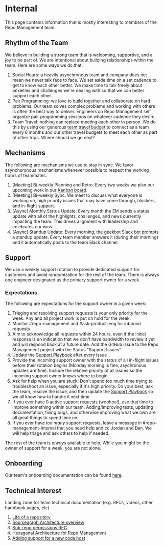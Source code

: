 # Internal

This page contains information that is mostly interesting to members of the Repo Management team.

## Rhythm of the Team

We believe in building a strong team that is welcoming, supportive, and a joy to be part of. We are intentional about building relationships within the team. Here are some ways we do that:

1. Social Hours: a heavily asynchronous team and company does not mean we never talk face to face. We set aside time on a set cadence to get to know each other better. We make time to talk freely about anxieties and challenges we're dealing with so that we can better support each other.
2. Pair Programming: we love to build together and collaborate on hard problems. Our team solves complex problems and working with others is often the best way to deliver. Engineers on Repo Management self organize pair programming sessions on whatever cadence they desire.
3. Team Travel: nothing can replace meeting each other in person. We do this by using our generous [team travel budget](../../../../../benefits-pay-perks/benefits-perks/travel#travel-budget-philosophy) to connect as a team every 6 months and our other travel budgets to meet each other as part of other trips. Where should we go next?

## Mechanisms

The following are mechanisms we use to stay in sync. We favor asynchoronous mechanisms whenever possible to respect the working hours of teammates.

1. [Meeting] Bi-weekly Planning and Retro: Every two weeks we plan our upcoming work in our [Kanban board](https://github.com/orgs/sourcegraph/projects/209/views/1).
2. [Meeting] Bi-weekly Sync: We meet to discuss what everyone is working on, high priority issues that may have come through, blockers, and in-flight support.
3. [Async] Monthly Status Update: Every month the EM sends a status update with all of the highlights, challenges, and news currently impacting the team. This drives alignment with leadership and celebrates our wins.
4. [Async] Standup Update: Every morning, the geekbot Slack bot prompts a standup update. Every team member answers it (during their morning) and it automatically posts to the team Slack channel.

## Support

We use a weekly support rotation to provide dedicated support for customers and avoid randomization for the rest of the team. There is always one engineer designated as the primary support owner for a week.

### Expectations

The following are expectations for the support owner in a given week:

1. Triaging and resolving support requests is your only priority for the week. Any and all project work is put on hold for the week.
2. Monitor #repo-management and #ask-product-eng for inbound requests
3. Aim to acknowledge all requests within 24 hours, even if the initial response is an indication that we don't have bandwidth to review it yet and will respond back at a future date. Add the GitHub issue to the Repo Management project with the Status "Support Issues".
4. Update the [Support Playbook](https://docs.google.com/document/d/1Ynx9YC2smJQUBE_iBHS4MAmFqPberWZ4YSK7TucP10s/edit) after every issue
5. Provide the incoming support owner with the status of all in-flight issues before their rotation begins (Monday morning is fine, asychronous updates are fine). Include the relative priority of all issues so the incoming support owner knows where to begin.
6. Ask for help when you are stuck! Don't spend too much time trying to troubleshoot an issue, especially if it's high priority. Do your best, ask the team, resolve the issue, and then update the [Support Playbook](https://docs.google.com/document/d/1Ynx9YC2smJQUBE_iBHS4MAmFqPberWZ4YSK7TucP10s/edit) so we all know how to handle it next time.
7. If you ever have 0 active support requests (woohoo!), use that time to improve something within our team. Adding/improving tests, updating documentation, fixing bugs, and otherwise improving what we own are all great things to spend time on.
8. If you ever have _too many_ support requests, leave a message in #repo-management-internal that you need help and cc Jordan and Dan. We will help triage and ask others to help if needed.

The rest of the team is _always_ available to help. While you might be the owner of support for a week, you are not alone.

## Onboarding

Our team's onboarding documentation can be found [here](onboarding.md).

## Technical Interest

Landing zone for team technical documentation (e.g. RFCs, videos, other handbook pages, etc)

1. [Life of a repository](https://docs.sourcegraph.com/dev/background-information/architecture/life-of-a-repository)
1. [Sourcegraph Architecture overview](https://docs.sourcegraph.com/dev/background-information/architecture)
1. [Sub-repo permissions RFC](https://docs.google.com/document/d/1d8j-6VC_nk8HXEDT6U2_s-_9uSzgzHWZzrJjII9pKEE/edit)
1. [Hexagonal Architecture for Repo Management](https://docs.google.com/document/d/1sxHpZIqKGi66evDQl6sN1FAJObbHAIkdl49EKOy7aUs/edit)
1. [Adding support for a new code host](./support-new-code-host.md)
